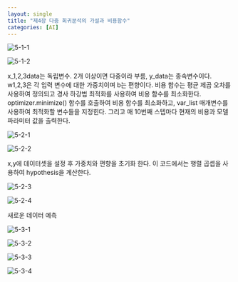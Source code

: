 ```yaml
---
layout: single
title: "제4장 다중 회귀분석의 가설과 비용함수"
categories: [AI]
---
```


![5-1-1](https://github.com/hyunchan123/hyunchan123.github.io/assets/48408195/0b3e9a6b-576e-4421-a3ec-a9997e4ed628)

![5-1-2](https://github.com/hyunchan123/hyunchan123.github.io/assets/48408195/be252292-ad3f-4dbf-b78f-db0fd2059568)

x_1,2,3data는 독립변수. 2개 이상이면 다중이라 부름, y_data는 종속변수이다. w1,2,3은 각 입력 변수에 대한 가중치이며 b는 편향이다.
비용 함수는 평균 제곱 오차를 사용하여 정의되고 경사 하강법 최적화를 사용하여 비용 함수를 최소화한다. optimizer.minimize() 함수를 호출하여 비용 함수를 최소화하고, 
var_list 매개변수를 사용하여 최적화할 변수들을 지정힌다. 그리고 매 10번째 스텝마다 현재의 비용과 모델 파라미터 값을 출력한다.



![5-2-1](https://github.com/hyunchan123/hyunchan123.github.io/assets/48408195/90c674c4-d4b2-4df9-bbb2-84db07263e6c)

![5-2-2](https://github.com/hyunchan123/hyunchan123.github.io/assets/48408195/5e30446c-3a0b-4305-9ba3-558deef4b2b8)

x,y에 데이터셋을 설정 후 가중치와 편향을 초기화 한다. 이 코드에서는 행렬 곱셉을 사용하여 hypothesis을 계산한다.

![5-2-3](https://github.com/hyunchan123/hyunchan123.github.io/assets/48408195/15fbb48a-7917-4b16-9063-13eb70204236)

![5-2-4](https://github.com/hyunchan123/hyunchan123.github.io/assets/48408195/38fe3d69-b3af-481b-9727-ebc8ee018fac)

새로운 데이터 예측



![5-3-1](https://github.com/hyunchan123/hyunchan123.github.io/assets/48408195/5baa3653-ae8b-49a8-b3f2-03137f1876d2)

![5-3-2](https://github.com/hyunchan123/hyunchan123.github.io/assets/48408195/3f51f250-a580-4338-975c-dbe3aed02473)

![5-3-3](https://github.com/hyunchan123/hyunchan123.github.io/assets/48408195/ab3e2b46-1fa0-46d2-a28a-1aeec4b3b2d2)

![5-3-4](https://github.com/hyunchan123/hyunchan123.github.io/assets/48408195/eabf83f9-91d8-4626-8360-0ee39d83653a)
